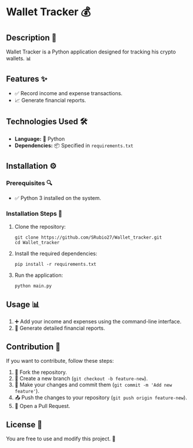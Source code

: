 # Wallet Tracker 💰

## Description 📌
Wallet Tracker is a Python application designed for tracking his crypto wallets. 📊

## Features ✨
- ✅ Record income and expense transactions.
- 📈 Generate financial reports.

## Technologies Used 🛠️
- **Language:** 🐍 Python
- **Dependencies:** 📦 Specified in `requirements.txt`

## Installation ⚙️
### Prerequisites 🔍
- ✅ Python 3 installed on the system.

### Installation Steps 🚀
1. Clone the repository:
   ```
   git clone https://github.com/SRubio27/Wallet_tracker.git
   cd Wallet_tracker
   ```
2. Install the required dependencies:
   ```
   pip install -r requirements.txt
   ```
3. Run the application:
   ```
   python main.py
   ```

## Usage 📊
1. ➕ Add your income and expenses using the command-line interface.
2. 📜 Generate detailed financial reports.

## Contribution 🤝
If you want to contribute, follow these steps:
1. 🍴 Fork the repository.
2. 🌱 Create a new branch (`git checkout -b feature-new`).
3. 📝 Make your changes and commit them (`git commit -m 'Add new feature'`).
4. 📤 Push the changes to your repository (`git push origin feature-new`).
5. 🔄 Open a Pull Request.

## License 📄
You are free to use and modify this project. 🎉
